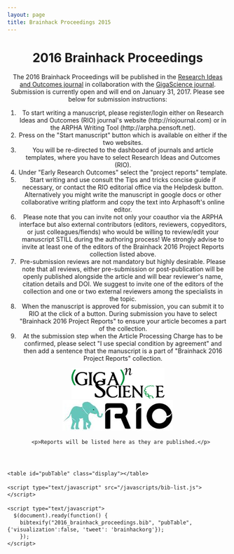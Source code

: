 ```yaml
---
layout: page
title: Brainhack Proceedings 2015
---
```


<div class="container" id="pubtable">
  <header>
          <h1>2016 Brainhack Proceedings</h1>
          <p>The 2016 Brainhack Proceedings will be published in the <a href="http://gigascience.biomedcentral.com/">Research Ideas and Outcomes journal</a> in collaboration with the <a href="http://gigascience.biomedcentral.com/">GigaScience journal</a>. Submission is currently open and will end on January 31, 2017. Please see below for submission instructions:</p>
          <ol>
          <li>To start writing a manuscript, please register/login either on Research Ideas and Outcomes (RIO) journal's website (http://riojournal.com) or in the ARPHA Writing Tool (http://arpha.pensoft.net).</li>
          <li>Press on the "Start manuscript" button which is available on either if the two websites.</li>
          <li>You will be re-directed to the dashboard of journals and article templates, where you have to select Research Ideas and Outcomes (RIO).</li>
          <li>Under "Early Research Outcomes" select the "project reports" template.</li>
          <li>Start writing and use consult the Tips and tricks concise guide if necessary, or contact the RIO editorial office via the Helpdesk button. Alternatively you might write the manuscript in google docs or other collaborative writing platform and copy the text into Arphasoft's online editor.</li>
          <li>Please note that you can invite not only your coauthor via the ARPHA interface but also external contributors (editors, reviewers, copyeditors, or just colleagues/fiends) who would be willing to review/edit your manuscript STILL during the authoring process! We strongly advise to invite at least one of the editors of the Brainhack 2016 Project Reports collection listed above.</li>
          <li>Pre-submission reviews are not mandatory but highly desirable. Please note that all reviews, either pre-submission or post-publication will be openly published alongside the article and will bear reviewer's name, citation details and DOI. We suggest to invite one of the editors of the collection and one or two external reviewers among the specialists in the topic.</li>
          <li>When the manuscript is approved for submission, you can submit it to RIO at the click of a button. During submission you have to select "Brainhack 2016 Project Reports" to ensure your article becomes a part of the collection.</li>
          <li>At the submission step when the Article Processing Charge has to be confirmed, please select "I use special condition by agreement" and then add a sentence that the manuscript is a part of "Brainhack 2016 Project Reports" collection.</li>
         </ol>
         <div class="row top40 bottom40 text-center">
         <div class="col-lg-10 col-lg-offset-1 col-md-10 col-md-offset-1 col-sm-10 col-sm-offset-1 col-xs-10 col-xs-offset-1">
            <div class="col-lg-5 col-lg-offset-0 col-md-5 col-md-offset-0 col-sm-5 col-sm-offset-0 col-xs-10 col-xs-offset-1">
                <center><a href="http://gigascience.biomedcentral.com" target="_blank"><img src="/images/gigascience.gif"></a></center>                    
            </div>
            <div class="col-lg-5 col-lg-offset-2 col-md-5 col-md-offset-2 col-sm-5 col-sm-offset-2 col-xs-10 col-xs-offset-1">
                <center><a href="http://riojournal.com/" target="_blank"><img src="/images/rio_logo.jpeg"></a></center>                    
            </div>
      </div>      
      </div>

      <p>Reports will be listed here as they are published.</p>
  </header>
  <section id="main_content">
    <noscript>
    <!-- bibtex source hidden by default, show it if JS disabled -->
      <style>
        #bibtex { display: block;}
      </style>
    </noscript>

    <table id="pubTable" class="display"></table>

    <script type="text/javascript" src="/javascripts/bib-list.js"></script>

    <script type="text/javascript">
      $(document).ready(function() {
        bibtexify("2016_brainhack_proceedings.bib", "pubTable", {'visualization':false, 'tweet': 'brainhackorg'});
        });
    </script>
  </section>
  <footer>  </footer>
</div>
